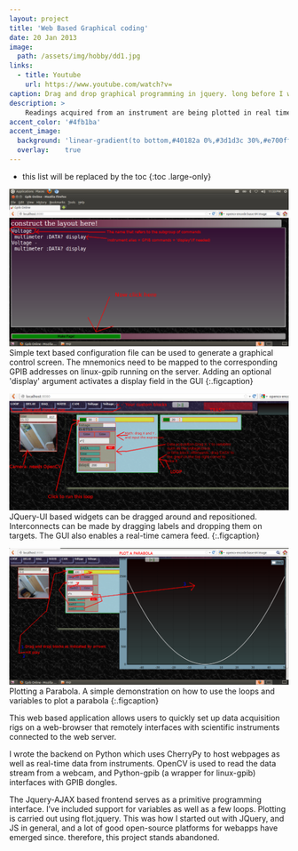 ```yaml
---
layout: project
title: 'Web Based Graphical coding'
date: 20 Jan 2013
image:  
  path: /assets/img/hobby/dd1.jpg
links:
  - title: Youtube
    url: https://www.youtube.com/watch?v=
caption: Drag and drop graphical programming in jquery. long before I was introduced to Scratch and Blockly
description: >
    Readings acquired from an instrument are being plotted in real time
accent_color: '#4fb1ba'
accent_image:
  background: 'linear-gradient(to bottom,#40182a 0%,#3d1d3c 30%,#e700ff 50%,#9900e9 70%,#008729 100%)'
  overlay:    true
---
```


* this list will be replaced by the toc
{:toc .large-only}


![](/assets/img/hobby/dd2.png)
Simple text based configuration file can be used to generate a graphical control screen. The mnemonics need to be mapped to the corresponding GPIB addresses on linux-gpib running on the server. Adding an optional 'display' argument activates a display field in the GUI
{:.figcaption}


![](/assets/img/hobby/dd3.png)
JQuery-UI based widgets can be dragged around and repositioned. Interconnects can be made by dragging labels and dropping them on targets. The GUI also enables a real-time camera feed.
{:.figcaption}

![](/assets/img/hobby/dd4.png)
Plotting a Parabola. A simple demonstration on how to use the loops and variables to plot a parabola
{:.figcaption}


This web based application allows users to quickly set up data acquisition rigs on a web-browser that remotely interfaces with scientific instruments connected to the web server.

I wrote the backend on Python which uses CherryPy to host webpages as well as real-time data from instruments.  OpenCV is used to read the data stream from a webcam, and Python-gpib (a wrapper for linux-gpib) interfaces with GPIB dongles.

The Jquery-AJAX based frontend serves as a primitive programming interface. I’ve included support for variables as well as a few loops.  Plotting is carried out using flot.jquery. This was how I started out with JQuery, and JS in general, and a lot of good open-source platforms for webapps have emerged since. therefore, this project stands abandoned.
